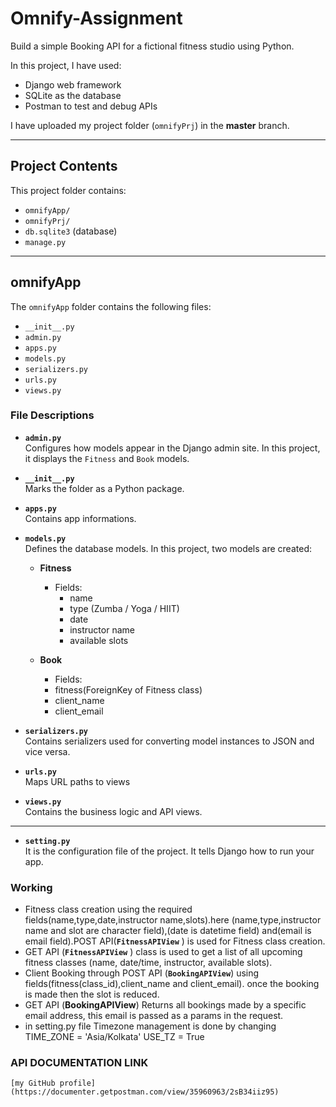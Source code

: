 # Omnify-Assignment

Build a simple Booking API for a fictional fitness studio using Python.  

In this project, I have used:

- Django web framework
- SQLite as the database
- Postman to test and debug APIs

I have uploaded my project folder (`omnifyPrj`) in the **master** branch.

---

## Project Contents

This project folder contains:

- `omnifyApp/`
- `omnifyPrj/`
- `db.sqlite3` (database)
- `manage.py`

---

## omnifyApp

The `omnifyApp` folder contains the following files:

- `__init__.py`
- `admin.py`
- `apps.py`
- `models.py`
- `serializers.py`
- `urls.py`
- `views.py`

### File Descriptions

- **`admin.py`**  
  Configures how models appear in the Django admin site. In this project, it displays the `Fitness` and `Book` models.

- **`__init__.py`**  
  Marks the folder as a Python package.

- **`apps.py`**  
  Contains app informations.
  
- **`models.py`**  
  Defines the database models. In this project, two models are created:
  - **Fitness**  
    - Fields:
      - name
      - type (Zumba / Yoga / HIIT)
      - date
      - instructor name
      - available slots

  - **Book**
     - Fields:
      - fitness(ForeignKey of Fitness class)
      - client_name
      - client_email

- **`serializers.py`**  
  Contains serializers used for converting model instances to JSON and vice versa.

- **`urls.py`**  
  Maps URL paths to views

- **`views.py`**  
  Contains the business logic and API views.

---

- **`setting.py`**  
  It is the configuration file of the project. It tells Django how to run your app.


### Working

-  Fitness class creation using the required fields(name,type,date,instructor name,slots).here (name,type,instructor name and slot are character field),(date is datetime field) and(email is email field).POST API(**`FitnessAPIView`** ) is used for Fitness class creation.
-  GET API (**`FitnessAPIView`** ) class is used to get a list of all upcoming fitness classes (name, date/time, instructor, available slots).
-  Client Booking through POST API (**`BookingAPIView`**) using fields(fitness(class_id),client_name and client_email). once the booking is made then the slot is reduced.
-  GET API (**BookingAPIView**) Returns all bookings made by a specific email address, this email is passed as a params in the request. 
- in setting.py file Timezone management is done by changing  
    TIME_ZONE = 'Asia/Kolkata'
    USE_TZ = True

### API DOCUMENTATION LINK
    [my GitHub profile](https://documenter.getpostman.com/view/35960963/2sB34iiz95)




